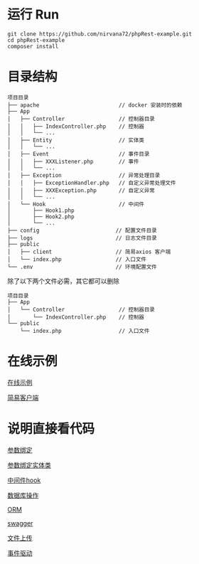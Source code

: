 # 运行 Run

~~~
git clone https://github.com/nirvana72/phpRest-example.git
cd phpRest-example
composer install
~~~

# 目录结构
~~~
项目目录
├── apache                         // docker 安装时的依赖
├── App
│   ├── Controller                 // 控制器目录
│   │   ├── IndexController.php    // 控制器
│   │   └── ...
│   ├── Entity                     // 实体类
│   │   └── ...
│   ├── Event                      // 事件目录
│   │   ├── XXXListener.php        // 事件
│   │   └── ...
│   ├── Exception                  // 异常处理目录
│   │   ├── ExceptionHandler.php   // 自定义异常处理文件
│   │   ├── XXXException.php       // 自定义异常
│   │   └── ...
│   └── Hook                       // 中间件
│       ├── Hook1.php 
│       ├── Hook2.php 
│       └── ...
├── config                        // 配置文件目录
├── logs                          // 日志文件目录
├── public
│   ├── client                    // 简易axios 客户端
│   └── index.php                 // 入口文件
└── .env                          // 环境配置文件
~~~

除了以下两个文件必需，其它都可以删除
~~~
项目目录
├── App
│   └── Controller                 // 控制器目录
│       └── IndexController.php    // 控制器
└── public                     
    └── index.php                  // 入口文件
~~~

# 在线示例
[在线示例](http://phprest.nijia.online)

[简易客户端](http://phprest.nijia.online/client/index.html)

# 说明直接看代码
[参数绑定](https://github.com/nirvana72/phpRest-example/blob/main/App/Controller/ParamsController.php)

[参数绑定实体类](https://github.com/nirvana72/phpRest-example/blob/main/App/Controller/EntityController.php)

[中间件hook](https://github.com/nirvana72/phpRest-example/blob/main/App/Controller/HookController.php)

[数据库操作](https://github.com/nirvana72/phpRest-example/blob/main/App/Controller/DbController.php)

[ORM](https://github.com/nirvana72/phpRest-example/blob/main/App/Controller/OrmController.php)

[swagger](https://github.com/nirvana72/phpRest-example/blob/main/App/Controller/SwaggerController.php)

[文件上传](https://github.com/nirvana72/phpRest-example/blob/main/App/Controller/FileUploadController.php)

[事件驱动](https://github.com/nirvana72/phpRest-example/blob/main/App/Controller/EventController.php)
